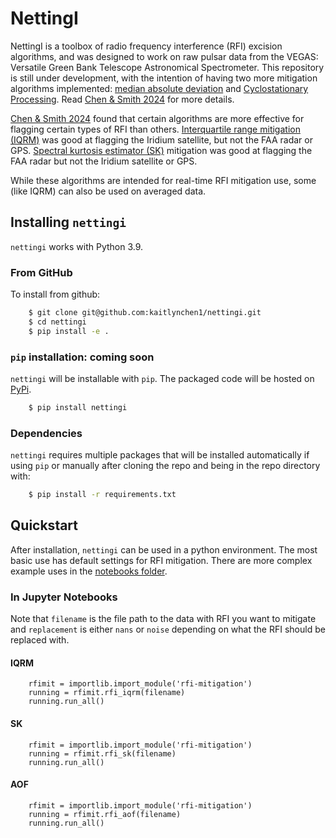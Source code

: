 # NettingI
NettingI is a toolbox of radio frequency interference (RFI) excision algorithms, and was designed to work on raw pulsar data from the VEGAS: Versatile Green Bank Telescope Astronomical Spectrometer. This repository is still under development, with the intention of having two more mitigation algorithms implemented: [median absolute deviation](https://openscholarship.wustl.edu/cgi/viewcontent.cgi?article=1005&context=undergrad_etd) and [Cyclostationary Processing](https://cyclostationary.blog/). Read [Chen & Smith 2024](https://www.nrao.edu/students/2024/Reports/ChenKaitlyn.pdf) for more details. 

[Chen & Smith 2024](https://www.nrao.edu/students/2024/Reports/ChenKaitlyn.pdf) found that certain algorithms are more effective for flagging certain types of RFI than others. [Interquartile range mitigation (IQRM)](https://academic.oup.com/mnras/article/510/1/1393/6449380) was good at flagging the Iridium satellite, but not the FAA radar or GPS. [Spectral kurtosis estimator (SK)](https://academic.oup.com/mnrasl/article/406/1/L60/1041152) mitigation was good at flagging the FAA radar but not the Iridium satellite or GPS. 

While these algorithms are intended for real-time RFI mitigation use, some (like IQRM) can also be used on averaged data. 

## Installing ``nettingi``

``nettingi`` works with Python 3.9.

### From GitHub

To install from github:

```bash
    $ git clone git@github.com:kaitlynchen1/nettingi.git
    $ cd nettingi
    $ pip install -e .
```

### `pip` installation: coming soon

``nettingi`` will be installable with ``pip``.  The packaged code will be hosted on [PyPi](https://pypi.org/user/kaitlynchen).


```bash
    $ pip install nettingi
```


### Dependencies
``nettingi`` requires multiple packages that will be installed automatically if using ``pip`` or manually after cloning the repo and being in the repo directory with:

```bash
    $ pip install -r requirements.txt
```

## Quickstart
After installation, ``nettingi`` can be used in a python environment. The most basic use has default settings for RFI mitigation. There are more complex example uses in the [notebooks folder](https://github.com/kaitlynchen1/nettingi/notebooks/running.ipynb).

### In Jupyter Notebooks
Note that ``filename`` is the file path to the data with RFI you want to mitigate and ``replacement`` is either ``nans`` or ``noise`` depending on what the RFI should be replaced with.
#### IQRM
```
    rfimit = importlib.import_module('rfi-mitigation')
    running = rfimit.rfi_iqrm(filename)
    running.run_all()
```

#### SK
```
    rfimit = importlib.import_module('rfi-mitigation')
    running = rfimit.rfi_sk(filename)
    running.run_all()
```

#### AOF
```
    rfimit = importlib.import_module('rfi-mitigation')
    running = rfimit.rfi_aof(filename)
    running.run_all()
```
